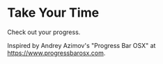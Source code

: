 # Take Your Time

Check out your progress.

Inspired by Andrey Azimov's "Progress Bar OSX" at https://www.progressbarosx.com.